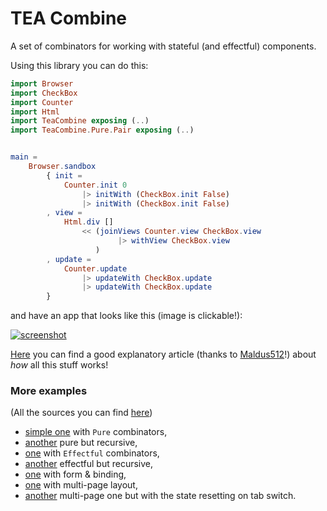 # TEA Combine

A set of combinators for working with stateful (and effectful) components.

Using this library you can do this:

```elm
import Browser
import CheckBox
import Counter
import Html
import TeaCombine exposing (..)
import TeaCombine.Pure.Pair exposing (..)


main =
    Browser.sandbox
        { init =
            Counter.init 0
                |> initWith (CheckBox.init False)
                |> initWith (CheckBox.init False)
        , view =
            Html.div []
                << (joinViews Counter.view CheckBox.view
                        |> withView CheckBox.view
                   )
        , update =
            Counter.update
                |> updateWith CheckBox.update
                |> updateWith CheckBox.update
        }
```

and have an app that looks like this (image is clickable!):

[![screenshot](https://github.com/astynax/tea-combine/blob/master/assets/example.png)](https://astynax.github.com/tea-combine/examples/pure/Simple.html)

[Here](https://medium.com/@mattia512maldini/the-principles-behind-tea-combine-49120b9137d0) you can find a good explanatory article (thanks to [Maldus512](https://github/Maldus512)!) about *how* all this stuff works!

### More examples

(All the sources you can find [here](https://github.com/astynax/tea-combine/tree/master/examples))

- [simple one](https://astynax.github.com/tea-combine/examples/pure/Main.html) with `Pure` combinators,
- [another](https://astynax.github.com/tea-combine/examples/pure/Recursive.html) pure but recursive,
- [one](https://astynax.github.com/tea-combine/examples/effectful/Main.html) with `Effectful` combinators,
- [another](https://astynax.github.com/tea-combine/examples/effectful/Recursive.html) effectful but recursive,
- [one](https://astynax.github.com/tea-combine/examples/form/Main.html) with form & binding,
- [one](https://astynax.github.com/tea-combine/examples/pages/Main.html) with multi-page layout,
- [another](https://astynax.github.com/tea-combine/examples/xor_pages/Main.html) multi-page one but with the state resetting on tab switch.
